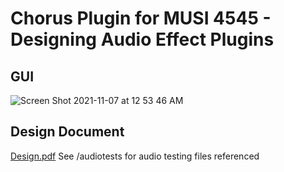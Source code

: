 # Chorus Plugin for MUSI 4545 - Designing Audio Effect Plugins
## GUI
![Screen Shot 2021-11-07 at 12 53 46 AM](https://user-images.githubusercontent.com/55064061/140632816-a1e0935c-38b7-4d29-9a20-678c39efeae6.png)

## Design Document
[Design.pdf](https://github.com/colemanjenkins/Mu45-Chorus/files/7491749/Design.pdf)
See /audiotests for audio testing files referenced

